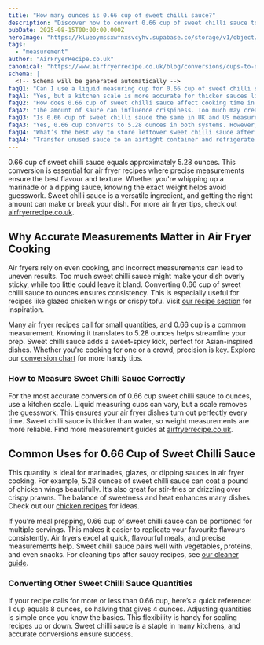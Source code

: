 ```yaml
---
title: "How many ounces is 0.66 cup of sweet chilli sauce?"
description: "Discover how to convert 0.66 cup of sweet chilli sauce to ounces in seconds. Perfect for air fryer recipes and precise cooking measurements."
pubDate: 2025-08-15T00:00:00.000Z
heroImage: "https://klueoymssxwfnxsvcyhv.supabase.co/storage/v1/object/public/Shmucket/0-66-cup-sweet-chilli-sauce-to-ounces.webp"
tags:
  - "measurement"
author: "AirFryerRecipe.co.uk"
canonical: "https://www.airfryerrecipe.co.uk/blog/conversions/cups-to-ounces/0-66-cup-sweet-chilli-sauce-to-ounces"
schema: |
  <!-- Schema will be generated automatically -->
faqQ1: "Can I use a liquid measuring cup for 0.66 cup of sweet chilli sauce?"
faqA1: "Yes, but a kitchen scale is more accurate for thicker sauces like sweet chilli. Liquid measuring cups can leave room for error due to the sauce's viscosity. For precise air fryer recipes, weighing 5.28 ounces ensures consistency."
faqQ2: "How does 0.66 cup of sweet chilli sauce affect cooking time in an air fryer?"
faqA2: "The amount of sauce can influence crispiness. Too much may create steam, prolonging cooking. Stick to 5.28 ounces (0.66 cup) for balanced results. Pat proteins dry before saucing to maintain texture."
faqQ3: "Is 0.66 cup of sweet chilli sauce the same in UK and US measurements?"
faqA3: "Yes, 0.66 cup converts to 5.28 ounces in both systems. However, UK cups are slightly larger (284ml vs. 240ml), but the weight remains consistent for dense sauces like sweet chilli."
faqQ4: "What’s the best way to store leftover sweet chilli sauce after measuring 0.66 cup?"
faqA4: "Transfer unused sauce to an airtight container and refrigerate. It keeps for up to a month. For smaller portions, freeze in ice cube trays—each cube holds about 1 ounce, handy for future air fryer recipes."
---
```

<p>0.66 cup of sweet chilli sauce equals approximately 5.28 ounces. This conversion is essential for air fryer recipes where precise measurements ensure the best flavour and texture. Whether you're whipping up a marinade or a dipping sauce, knowing the exact weight helps avoid guesswork. Sweet chilli sauce is a versatile ingredient, and getting the right amount can make or break your dish. For more air fryer tips, check out <a href=https://www.airfryerrecipe.co.uk>airfryerrecipe.co.uk</a>.</p>

<h2>Why Accurate Measurements Matter in Air Fryer Cooking</h2>  
<p>Air fryers rely on even cooking, and incorrect measurements can lead to uneven results. Too much sweet chilli sauce might make your dish overly sticky, while too little could leave it bland. Converting 0.66 cup of sweet chilli sauce to ounces ensures consistency. This is especially useful for recipes like glazed chicken wings or crispy tofu. Visit <a href=https://www.airfryerrecipe.co.uk/recipes>our recipe section</a> for inspiration.</p>  

<p>Many air fryer recipes call for small quantities, and 0.66 cup is a common measurement. Knowing it translates to 5.28 ounces helps streamline your prep. Sweet chilli sauce adds a sweet-spicy kick, perfect for Asian-inspired dishes. Whether you're cooking for one or a crowd, precision is key. Explore our <a href=https://www.airfryerrecipe.co.uk/air-fryer-conversion-chart>conversion chart</a> for more handy tips.</p>  

<h3>How to Measure Sweet Chilli Sauce Correctly</h3>  
<p>For the most accurate conversion of 0.66 cup sweet chilli sauce to ounces, use a kitchen scale. Liquid measuring cups can vary, but a scale removes the guesswork. This ensures your air fryer dishes turn out perfectly every time. Sweet chilli sauce is thicker than water, so weight measurements are more reliable. Find more measurement guides at <a href=https://www.airfryerrecipe.co.uk>airfryerrecipe.co.uk</a>.</p>  

<h2>Common Uses for 0.66 Cup of Sweet Chilli Sauce</h2>  
<p>This quantity is ideal for marinades, glazes, or dipping sauces in air fryer cooking. For example, 5.28 ounces of sweet chilli sauce can coat a pound of chicken wings beautifully. It’s also great for stir-fries or drizzling over crispy prawns. The balance of sweetness and heat enhances many dishes. Check out our <a href=https://www.airfryerrecipe.co.uk/recipe-category/chicken>chicken recipes</a> for ideas.</p>  

<p>If you’re meal prepping, 0.66 cup of sweet chilli sauce can be portioned for multiple servings. This makes it easier to replicate your favourite flavours consistently. Air fryers excel at quick, flavourful meals, and precise measurements help. Sweet chilli sauce pairs well with vegetables, proteins, and even snacks. For cleaning tips after saucy recipes, see <a href=https://www.airfryerrecipe.co.uk/air-fryer-cleaner>our cleaner guide</a>.</p>  

<h3>Converting Other Sweet Chilli Sauce Quantities</h3>  
<p>If your recipe calls for more or less than 0.66 cup, here’s a quick reference: 1 cup equals 8 ounces, so halving that gives 4 ounces. Adjusting quantities is simple once you know the basics. This flexibility is handy for scaling recipes up or down. Sweet chilli sauce is a staple in many kitchens, and accurate conversions ensure success.</p>
